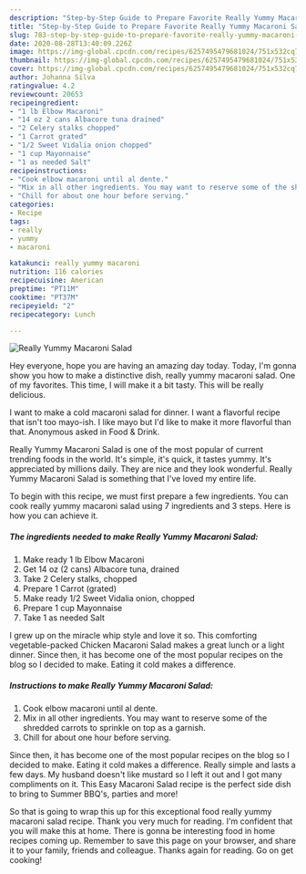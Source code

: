 ```yaml
---
description: "Step-by-Step Guide to Prepare Favorite Really Yummy Macaroni Salad"
title: "Step-by-Step Guide to Prepare Favorite Really Yummy Macaroni Salad"
slug: 783-step-by-step-guide-to-prepare-favorite-really-yummy-macaroni-salad
date: 2020-08-28T13:40:09.226Z
image: https://img-global.cpcdn.com/recipes/6257495479681024/751x532cq70/really-yummy-macaroni-salad-recipe-main-photo.jpg
thumbnail: https://img-global.cpcdn.com/recipes/6257495479681024/751x532cq70/really-yummy-macaroni-salad-recipe-main-photo.jpg
cover: https://img-global.cpcdn.com/recipes/6257495479681024/751x532cq70/really-yummy-macaroni-salad-recipe-main-photo.jpg
author: Johanna Silva
ratingvalue: 4.2
reviewcount: 20653
recipeingredient:
- "1 lb Elbow Macaroni"
- "14 oz 2 cans Albacore tuna drained"
- "2 Celery stalks chopped"
- "1 Carrot grated"
- "1/2 Sweet Vidalia onion chopped"
- "1 cup Mayonnaise"
- "1 as needed Salt"
recipeinstructions:
- "Cook elbow macaroni until al dente."
- "Mix in all other ingredients. You may want to reserve some of the shredded carrots to sprinkle on top as a garnish."
- "Chill for about one hour before serving."
categories:
- Recipe
tags:
- really
- yummy
- macaroni

katakunci: really yummy macaroni 
nutrition: 116 calories
recipecuisine: American
preptime: "PT11M"
cooktime: "PT37M"
recipeyield: "2"
recipecategory: Lunch

---
```



![Really Yummy Macaroni Salad](https://img-global.cpcdn.com/recipes/6257495479681024/751x532cq70/really-yummy-macaroni-salad-recipe-main-photo.jpg)

Hey everyone, hope you are having an amazing day today. Today, I'm gonna show you how to make a distinctive dish, really yummy macaroni salad. One of my favorites. This time, I will make it a bit tasty. This will be really delicious.

I want to make a cold macaroni salad for dinner. I want a flavorful recipe that isn&#39;t too mayo-ish. I like mayo but I&#39;d like to make it more flavorful than that. Anonymous asked in Food &amp; Drink.

Really Yummy Macaroni Salad is one of the most popular of current trending foods in the world. It's simple, it's quick, it tastes yummy. It's appreciated by millions daily. They are nice and they look wonderful. Really Yummy Macaroni Salad is something that I've loved my entire life.


To begin with this recipe, we must first prepare a few ingredients. You can cook really yummy macaroni salad using 7 ingredients and 3 steps. Here is how you can achieve it.

<!--inarticleads1-->

##### The ingredients needed to make Really Yummy Macaroni Salad:

1. Make ready 1 lb Elbow Macaroni
1. Get 14 oz (2 cans) Albacore tuna, drained
1. Take 2 Celery stalks, chopped
1. Prepare 1 Carrot (grated)
1. Make ready 1/2 Sweet Vidalia onion, chopped
1. Prepare 1 cup Mayonnaise
1. Take 1 as needed Salt


I grew up on the miracle whip style and love it so. This comforting vegetable-packed Chicken Macaroni Salad makes a great lunch or a light dinner. Since then, it has become one of the most popular recipes on the blog so I decided to make. Eating it cold makes a difference. 

<!--inarticleads2-->

##### Instructions to make Really Yummy Macaroni Salad:

1. Cook elbow macaroni until al dente.
1. Mix in all other ingredients. You may want to reserve some of the shredded carrots to sprinkle on top as a garnish.
1. Chill for about one hour before serving.


Since then, it has become one of the most popular recipes on the blog so I decided to make. Eating it cold makes a difference. Really simple and lasts a few days. My husband doesn&#39;t like mustard so I left it out and I got many compliments on it. This Easy Macaroni Salad recipe is the perfect side dish to bring to Summer BBQ&#39;s, parties and more! 

So that is going to wrap this up for this exceptional food really yummy macaroni salad recipe. Thank you very much for reading. I'm confident that you will make this at home. There is gonna be interesting food in home recipes coming up. Remember to save this page on your browser, and share it to your family, friends and colleague. Thanks again for reading. Go on get cooking!
